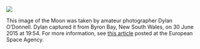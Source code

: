 <img src="http://www.esa.int/var/esa/storage/images/esa_multimedia/images/2015/07/station_moon_transit/15507470-1-eng-GB/Station_Moon_transit_node_full_image_2.jpg">

This image of the Moon was taken by amateur photographer Dylan O’Donnell. 
Dylan captured it from Byron Bay, New South Wales, on 30 June 2015 at 19:54.
For more information, see <a href="http://www.esa.int/spaceinimages/Images/2015/07/Station_Moon_transit" target="_blankj">this article</a> posted at the European Space Agency.